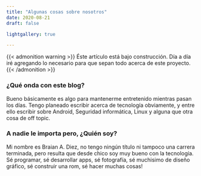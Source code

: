 ```yaml
---
title: "Algunas cosas sobre nosotros"
date: 2020-08-21
draft: false

lightgallery: true

---
```


{{< admonition warning >}}
Éste artículo está bajo construcción. Día a día iré agregando lo necesario para que sepan todo acerca de este proyecto.
{{< /admonition >}}

### ¿Qué onda con este blog?

Bueno básicamente es algo para mantenerme entretenido mientras pasan los días. Tengo planeado escribir acerca de tecnología obviamente, y entre ello escribir
sobre Android, Seguridad informática, Linux y alguna que otra cosa de off topic. 

### A nadie le importa pero, ¿Quién soy?

Mi nombre es Braian A. Diez, no tengo ningún título ni tampoco una carrera terminada, pero resulta que desde chico soy muy bueno con la tecnología.
Sé programar, sé desarrollar apps, sé fotografía, sé muchisimo de diseño gráfico, sé construir una rom, sé hacer muchas cosas!

